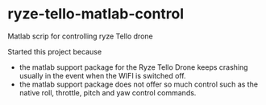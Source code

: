 # ryze-tello-matlab-control
Matlab scrip for controlling ryze Tello drone

Started this project because 
* the matlab support package for the Ryze Tello Drone keeps crashing usually in the event when the WIFI is switched off. 
* the matlab support package does not offer so much control such as the native roll, throttle, pitch and yaw control commands.  
